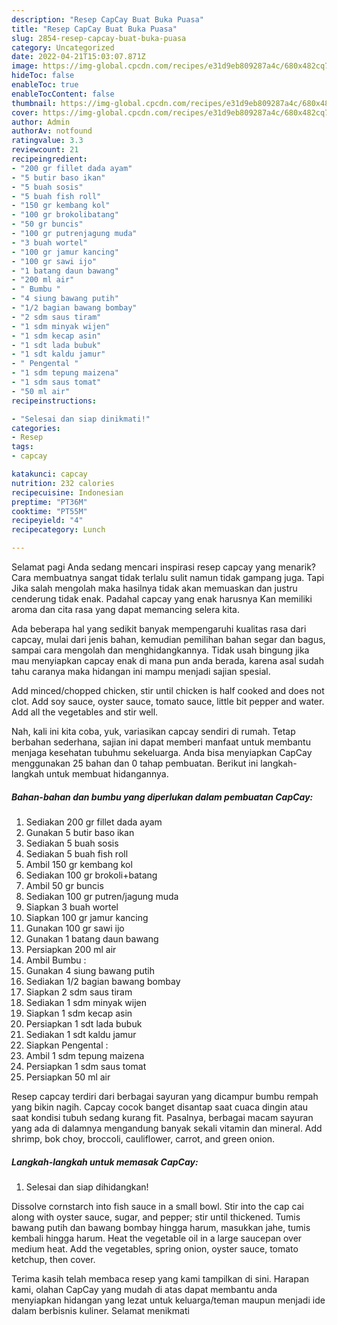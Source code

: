 ```yaml
---
description: "Resep CapCay Buat Buka Puasa"
title: "Resep CapCay Buat Buka Puasa"
slug: 2854-resep-capcay-buat-buka-puasa
category: Uncategorized
date: 2022-04-21T15:03:07.871Z
image: https://img-global.cpcdn.com/recipes/e31d9eb809287a4c/680x482cq70/capcay-foto-resep-utama.jpg
hideToc: false
enableToc: true
enableTocContent: false
thumbnail: https://img-global.cpcdn.com/recipes/e31d9eb809287a4c/680x482cq70/capcay-foto-resep-utama.jpg
cover: https://img-global.cpcdn.com/recipes/e31d9eb809287a4c/680x482cq70/capcay-foto-resep-utama.jpg
author: Admin
authorAv: notfound
ratingvalue: 3.3
reviewcount: 21
recipeingredient:
- "200 gr fillet dada ayam"
- "5 butir baso ikan"
- "5 buah sosis"
- "5 buah fish roll"
- "150 gr kembang kol"
- "100 gr brokolibatang"
- "50 gr buncis"
- "100 gr putrenjagung muda"
- "3 buah wortel"
- "100 gr jamur kancing"
- "100 gr sawi ijo"
- "1 batang daun bawang"
- "200 ml air"
- " Bumbu "
- "4 siung bawang putih"
- "1/2 bagian bawang bombay"
- "2 sdm saus tiram"
- "1 sdm minyak wijen"
- "1 sdm kecap asin"
- "1 sdt lada bubuk"
- "1 sdt kaldu jamur"
- " Pengental "
- "1 sdm tepung maizena"
- "1 sdm saus tomat"
- "50 ml air"
recipeinstructions:

- "Selesai dan siap dinikmati!"
categories:
- Resep
tags:
- capcay

katakunci: capcay 
nutrition: 232 calories
recipecuisine: Indonesian
preptime: "PT36M"
cooktime: "PT55M"
recipeyield: "4"
recipecategory: Lunch

---
```



Selamat pagi Anda sedang mencari inspirasi resep capcay yang menarik? Cara membuatnya sangat tidak terlalu sulit namun tidak gampang juga. Tapi Jika salah mengolah maka hasilnya tidak akan memuaskan dan justru cenderung tidak enak. Padahal capcay yang enak harusnya Kan memiliki aroma dan cita rasa yang dapat memancing selera kita.


Ada beberapa hal yang sedikit banyak mempengaruhi kualitas rasa dari capcay, mulai dari jenis bahan, kemudian pemilihan bahan segar dan bagus, sampai cara mengolah dan menghidangkannya. Tidak usah bingung jika mau menyiapkan capcay enak di mana pun anda berada, karena asal sudah tahu caranya maka hidangan ini mampu menjadi sajian spesial.

Add minced/chopped chicken, stir until chicken is half cooked and does not clot. Add soy sauce, oyster sauce, tomato sauce, little bit pepper and water. Add all the vegetables and stir well.


Nah, kali ini kita coba, yuk, variasikan capcay sendiri di rumah. Tetap berbahan sederhana, sajian ini dapat memberi manfaat untuk membantu menjaga kesehatan tubuhmu sekeluarga. Anda bisa menyiapkan CapCay menggunakan 25 bahan dan 0 tahap pembuatan. Berikut ini langkah-langkah untuk membuat hidangannya.

<!--inarticleads1-->

##### Bahan-bahan dan bumbu yang diperlukan dalam pembuatan CapCay:

1. Sediakan 200 gr fillet dada ayam
1. Gunakan 5 butir baso ikan
1. Sediakan 5 buah sosis
1. Sediakan 5 buah fish roll
1. Ambil 150 gr kembang kol
1. Sediakan 100 gr brokoli+batang
1. Ambil 50 gr buncis
1. Sediakan 100 gr putren/jagung muda
1. Siapkan 3 buah wortel
1. Siapkan 100 gr jamur kancing
1. Gunakan 100 gr sawi ijo
1. Gunakan 1 batang daun bawang
1. Persiapkan 200 ml air
1. Ambil  Bumbu :
1. Gunakan 4 siung bawang putih
1. Sediakan 1/2 bagian bawang bombay
1. Siapkan 2 sdm saus tiram
1. Sediakan 1 sdm minyak wijen
1. Siapkan 1 sdm kecap asin
1. Persiapkan 1 sdt lada bubuk
1. Sediakan 1 sdt kaldu jamur
1. Siapkan  Pengental :
1. Ambil 1 sdm tepung maizena
1. Persiapkan 1 sdm saus tomat
1. Persiapkan 50 ml air


Resep capcay terdiri dari berbagai sayuran yang dicampur bumbu rempah yang bikin nagih. Capcay cocok banget disantap saat cuaca dingin atau saat kondisi tubuh sedang kurang fit. Pasalnya, berbagai macam sayuran yang ada di dalamnya mengandung banyak sekali vitamin dan mineral. Add shrimp, bok choy, broccoli, cauliflower, carrot, and green onion. 

<!--inarticleads2-->

##### Langkah-langkah untuk memasak CapCay:


1. Selesai dan siap dihidangkan!

Dissolve cornstarch into fish sauce in a small bowl. Stir into the cap cai along with oyster sauce, sugar, and pepper; stir until thickened. Tumis bawang putih dan bawang bombay hingga harum, masukkan jahe, tumis kembali hingga harum. Heat the vegetable oil in a large saucepan over medium heat. Add the vegetables, spring onion, oyster sauce, tomato ketchup, then cover. 

Terima kasih telah membaca resep yang kami tampilkan di sini. Harapan kami, olahan CapCay yang mudah di atas dapat membantu anda menyiapkan hidangan yang lezat untuk keluarga/teman maupun menjadi ide dalam berbisnis kuliner. Selamat menikmati
